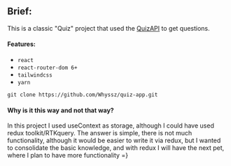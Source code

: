 ## Brief:

This is a classic "Quiz" project that used the [QuizAPI](https://quizapi.io/) to get questions.

#### Features:
* `react`
* `react-router-dom 6+`
* `tailwindcss`
* `yarn`

```shall
git clone https://github.com/Whyssz/quiz-app.git
```

#### Why is it this way and not that way?
In this project I used useContext as storage, although I could have used redux toolkit/RTKquery. The answer is simple, there is not much functionality, although it would be easier to write it via redux, but I wanted to consolidate the basic knowledge, and with redux I will have the next pet, where I plan to have more functionality =}